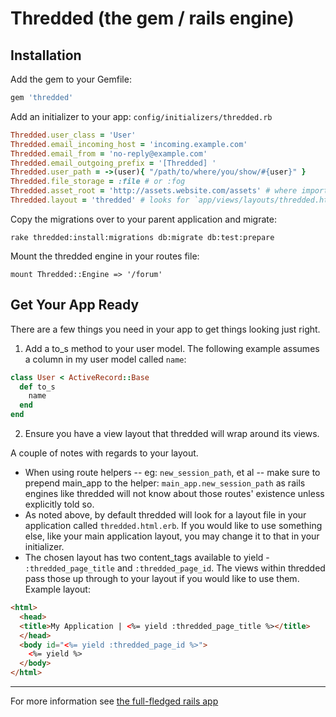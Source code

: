 # Thredded (the gem / rails engine)

## Installation

Add the gem to your Gemfile:

```ruby
gem 'thredded'
```

Add an initializer to your app: `config/initializers/thredded.rb`

```ruby
Thredded.user_class = 'User'
Thredded.email_incoming_host = 'incoming.example.com'
Thredded.email_from = 'no-reply@example.com'
Thredded.email_outgoing_prefix = '[Thredded] '
Thredded.user_path = ->(user){ "/path/to/where/you/show/#{user}" }
Thredded.file_storage = :file # or :fog
Thredded.asset_root = 'http://assets.website.com/assets' # where important things, like emojis, might live
Thredded.layout = 'thredded' # looks for `app/views/layouts/thredded.html.erb`
```

Copy the migrations over to your parent application and migrate:

```
rake thredded:install:migrations db:migrate db:test:prepare
```

Mount the thredded engine in your routes file:

```
mount Thredded::Engine => '/forum'
```

## Get Your App Ready

There are a few things you need in your app to get things looking just right.

1. Add a to_s method to your user model. The following example assumes a column in my user model called `name`:

```ruby
class User < ActiveRecord::Base
  def to_s
    name
  end
end
```

2. Ensure you have a view layout that thredded will wrap around its views.

A couple of notes with regards to your layout.

* When using route helpers -- eg: `new_session_path`, et al -- make sure to prepend main_app to the helper: `main_app.new_session_path` as rails engines like thredded will not know about those routes' existence unless explicitly told so.
* As noted above, by default thredded will look for a layout file in your application called `thredded.html.erb`. If you would like to use something else, like your main application layout, you may change it to that in your initializer.
* The chosen layout has two content_tags available to yield - `:thredded_page_title` and `:thredded_page_id`. The views within thredded pass those up through to your layout if you would like to use them.  Example layout:

```html
<html>
  <head>
  <title>My Application | <%= yield :thredded_page_title %></title>
  </head>
  <body id="<%= yield :thredded_page_id %>">
    <%= yield %>
  </body>
</html>
```

* * *

For more information see [the full-fledged rails app](https://github.com/jayroh/thredded_app)
